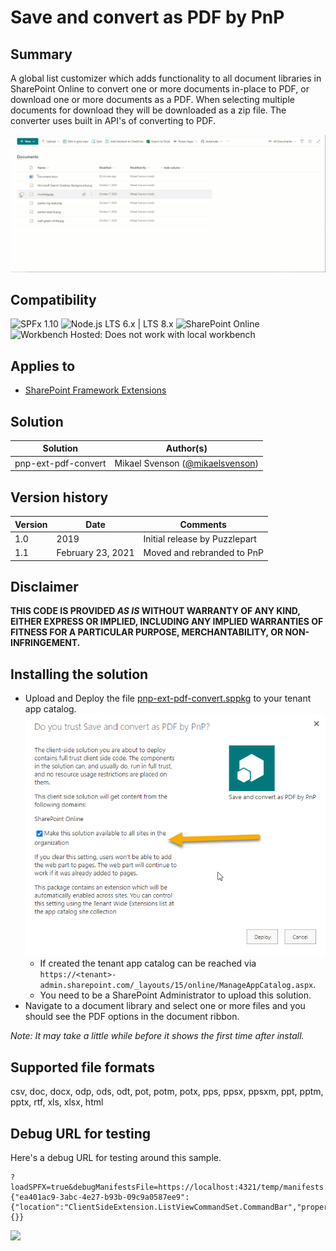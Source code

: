 # Save and convert as PDF by PnP

## Summary

A global list customizer which adds functionality to all document libraries in SharePoint Online to convert one or more documents in-place to PDF, or download one or more documents as a PDF. When selecting multiple documents for download they will be downloaded as a zip file. The converter uses built in API's of converting to PDF.

![preview](./screenshot.gif "Preview")

## Compatibility

![SPFx 1.10](https://img.shields.io/badge/spfx-1.10.0-green.svg) 
![Node.js LTS 6.x | LTS 8.x](https://img.shields.io/badge/Node.js-LTS%206.x%20%7C%20LTS%208.x-green.svg)
![SharePoint Online](https://img.shields.io/badge/SharePoint-Online-red.svg)
![Workbench Hosted: Does not work with local workbench](https://img.shields.io/badge/Workbench-Hosted-yellow.svg "Does not work with local workbench")

## Applies to

* [SharePoint Framework Extensions](https://docs.microsoft.com/en-us/sharepoint/dev/spfx/extensions/overview-extensions)

## Solution

Solution|Author(s)
--------|---------
pnp-ext-pdf-convert| Mikael Svenson ([@mikaelsvenson](https://twitter.com/mikaelsvenson))

## Version history

Version|Date|Comments
-------|----|--------
1.0| 2019| Initial release by Puzzlepart
1.1| February 23, 2021| Moved and rebranded to PnP

## Disclaimer

**THIS CODE IS PROVIDED *AS IS* WITHOUT WARRANTY OF ANY KIND, EITHER EXPRESS OR IMPLIED, INCLUDING ANY IMPLIED WARRANTIES OF FITNESS FOR A PARTICULAR PURPOSE, MERCHANTABILITY, OR NON-INFRINGEMENT.**

## Installing the solution

- Upload and Deploy the file [pnp-ext-pdf-convert.sppkg](./pnp-ext-pdf-convert.sppkg) to your tenant app catalog. ![TrustSolution](./screenshot-2.png "Trust solution")
    * If created the tenant app catalog can be reached via `https://<tenant>-admin.sharepoint.com/_layouts/15/online/ManageAppCatalog.aspx`.
    * You need to be a SharePoint Administrator to upload this solution.
- Navigate to a document library and select one or more files and you should see the PDF options in the document ribbon.

_Note: It may take a little while before it shows the first time after install._

## Supported file formats

csv, doc, docx, odp, ods, odt, pot, potm, potx, pps, ppsx, ppsxm, ppt, pptm, pptx, rtf, xls, xlsx, html

## Debug URL for testing

Here's a debug URL for testing around this sample.

```
?loadSPFX=true&debugManifestsFile=https://localhost:4321/temp/manifests.js&loadSPFX=true&customActions={"ea401ac9-3abc-4e27-b93b-09c9a0587ee9":{"location":"ClientSideExtension.ListViewCommandSet.CommandBar","properties":{}}
```

![](https://pnptelemetry.azurewebsites.net/sp-dev-fx-extensions/samples/react-command-convert-to-pdf)
